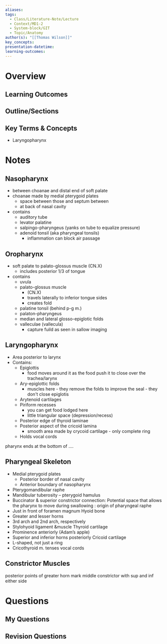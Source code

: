 ```yaml
---
aliases:
tags:
  - Class/Literature-Note/Lecture
  - Context/MD1-2
  - System-block/GIT
  - Topic/Anatomy
author(s): "[[Thomas Wilson]]"
key_concepts:
presentation-datetime:
learning-outcomes:
---
```



# Overview
## Learning Outcomes

## Outline/Sections

## Key Terms & Concepts
- Laryngopharynx

# Notes

## Nasopharynx
- between choanae and distal end of soft palate
- choanae made by medial pterygoid plates
	- space between those and septum between
	- at back of nasal cavity
- contains
	- auditory tube
	- levator palatine
	- salpingo-pharyngeus (yanks on tube to equalize pressure)
	- adenoid tonsil (aka pharyngeal tonsils)
		- inflammation can block air passage

## Oropharynx
- soft palate to palato-glossus muscle (CN.X)
	- includes posterior 1/3 of tongue
- contains
	- uvula
	- palato-glossus muscle 
		- (CN.X)
		- travels laterally to inferior tongue sides
		- creates fold
	- palatine tonsil (behind p-g m.)
	- palaton-pharyngeus
	- median and lateral glosso-epiglotic folds
	- valleculae (vallecula)
		- capture fuild as seen in sallow imaging

## Laryngopharynx
- Area posterior to larynx
- Contains:
	- Epiglottis
		- food moves around it as the food push it to close over the trachea/larynx
	- Ary-epiglottic folds
		- muscles here - they remove the folds to improve the seal - they don't close epiglotis
	- Arytenoid cartilages
	- Piriform recesses
		- you can get food lodged here
		- little triangular space (depression/recess)
	- Posterior edge of thyroid laminae
	- Posterior aspect of the cricoid lamina
		- smooth area made by crycoid cartilage - only complete ring
	- Holds vocal cords


pharynx ends at the bottom of ....

## Pharyngeal Skeleton
- Medial pterygoid plates
	- Posterior border of nasal cavity
	- Anterior boundary of nasopharynx
- Pterygomandibular raphe
- Mandibular tuberosity – pterygoid hamulus
- Buccinator & superior constrictor connection: Potential space that allows the
pharynx to move during swallowing
: origin of pharyngeal raphe
- Just in front of foramen magnum
Hyoid bone
- Greater and lesser horns
- 3rd arch and 2nd arch, respectively
- Stylohyoid ligament &muscle
Thyroid cartilage
- Prominence anteriorly (Adam’s apple)
- Superior and inferior horns posteriorly
Cricoid cartilage
- L-shaped, not just a ring
- Cricothyroid m. tenses vocal cords


## Constrictor Muscles

posterior points of greater horn mark middle constrictor with sup and inf either side




# Questions

## My Questions
## Revision Questions





